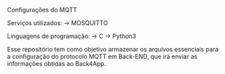 Configurações do MQTT


Serviços utilizados:
	-> MOSQUITTO

Linguagens de programação:
	-> C
	-> Python3

Esse repositório tem como objetivo armazenar os arquivos essenciais para a configuração do protocolo MQTT em Back-END, que irá enviar as informações obtidas ao Back4App.



